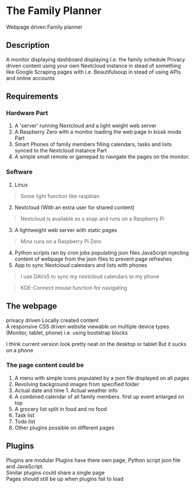 # The Family Planner
Webpage driven Family planner

## Description 
A monitor displaying dashboard displaying I.e. the family schedule 
Privacy driven content using your own Nextcloud instance in stead of something like Google 
Scraping pages with i.e. Beautifulsoup in stead of using APIs and online accounts  

## Requirements  

### Hardware Part 
1. A 'server' running Nextcloud and a light weight web server 
2. A Raspberry Zero with a monitor loading the web page in kiosk mode Part 
3. Smart Phones of family members filling calendars, tasks and lists synced to the Nextcloud instance Part 
4. A simple small remote or gamepad to navigate the pages on the monitor.  

### Software 
1. Linux 
> Some light function like raspbian  

2. Nextcloud (With an extra user for shared content) 
> Nextcloud is available as a snap and runs on a Raspberry Pi  

3. A lightweight web server with static pages 
> Mine runs on a Raspberry Pi Zero

4. Python 
scripts ran by cron jobs populating json files JavaScript injecting content of webpage from the json files to prevent page refreshes 
5. App to sync Nextcloud calendars and lists with phones
> I use DAVx5 to sync my nextcloud calendars to my phone  

> KDE-Connect mouse function for navigating   

## The webpage  
privacy driven Locally created content  
A responsive CSS driven website viewable on multiple device types (Monitor, tablet, phone) 
i.e.  using bootstrap blocks 

I think current version look pretty neat on the desktop or tablet But it sucks on a phone  

### The page content could be 
1. A menu with simple icons populated by a json file displayed on all pages  
1. Revolving background images from specified  folder 
1. Actual date and time 1. Actual weather info  
1. A combined calendar of all family members. first up event enlarged on top 
2. A grocery list split in food and no food 
3. Task list 
4. Todo list 
4. Other plugins possible on different pages  

## Plugins 
Plugins are modular Plugins have there own page, Python script json file and JavaScript.  
Similar plugins could share a single page  
Pages should still be up when plugins fail to load  

